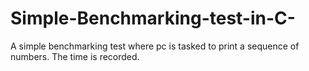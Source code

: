 # Simple-Benchmarking-test-in-C-
A simple benchmarking test where pc is tasked to print a sequence of numbers. The time is recorded.
